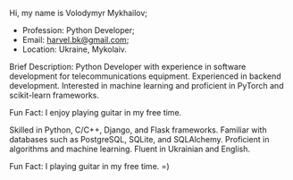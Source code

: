Hi, my name is Volodymyr Mykhailov;

- Profession: Python Developer;
- Email: harvel.bk@gmail.com;
- Location: Ukraine, Mykolaiv.

Brief Description:
Python Developer with experience in software development for telecommunications equipment. Experienced in backend development. Interested in machine learning and proficient in PyTorch and scikit-learn frameworks.

Fun Fact: I enjoy playing guitar in my free time.

Skilled in Python, C/C++, Django, and Flask frameworks. Familiar with databases such as PostgreSQL, SQLite, and SQLAlchemy. Proficient in algorithms and machine learning. Fluent in Ukrainian and English.


Fun Fact: I playing guitar in my free time. =)
<!---
Dispersik-com/Dispersik-com is a ✨ special ✨ repository because its `README.md` (this file) appears on your GitHub profile.
You can click the Preview link to take a look at your changes.
--->
